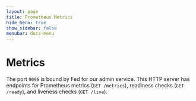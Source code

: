 ```yaml
---
layout: page
title: Prometheus Metrics
hide_hero: true
show_sidebar: false
menubar: docs-menu
---
```


# Metrics

The port `9096` is bound by Fed for our admin service. This HTTP server has endpoints for Prometheus metrics (`GET /metrics`), readiness checks (`GET /ready`), and liveness checks (`GET /live`).